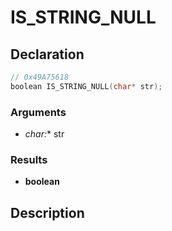 # IS_STRING_NULL

## Declaration
```cpp
// 0x49A75618
boolean IS_STRING_NULL(char* str);
```

### Arguments
- **char*:** str

### Results
- **boolean**

## Description
